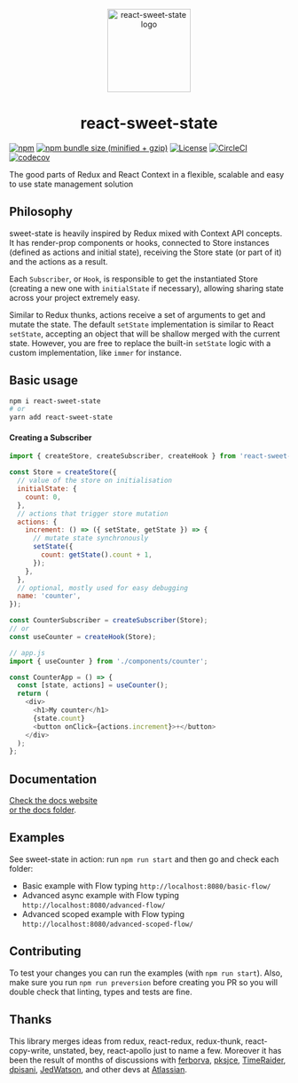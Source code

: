 <p align="center">
  <img src="https://user-images.githubusercontent.com/84136/59560300-2fca8e80-9053-11e9-8f90-76d9ef281ca6.png" alt="react-sweet-state logo" height="150" />
</p>
<h1 align="center">react-sweet-state</h1>

[![npm](https://img.shields.io/npm/v/react-sweet-state.svg)](https://www.npmjs.com/package/react-sweet-state)
[![npm bundle size (minified + gzip)](https://img.shields.io/bundlephobia/minzip/react-sweet-state.svg)](https://bundlephobia.com/result?p=react-sweet-state)
[![License](https://img.shields.io/:license-MIT-blue.svg)](./LICENSE)
[![CircleCI](https://circleci.com/gh/atlassian/react-sweet-state.svg?style=shield&circle-token=d3c768530427b29f35c0fe378d12fc2696badc1d)](https://circleci.com/gh/atlassian/react-sweet-state)
[![codecov](https://codecov.io/gh/atlassian/react-sweet-state/branch/master/graph/badge.svg)](https://codecov.io/gh/atlassian/react-sweet-state)

The good parts of Redux and React Context in a flexible, scalable and easy to use state management solution

## Philosophy

sweet-state is heavily inspired by Redux mixed with Context API concepts. It has render-prop components or hooks, connected to Store instances (defined as actions and initial state), receiving the Store state (or part of it) and the actions as a result.

Each `Subscriber`, or `Hook`, is responsible to get the instantiated Store (creating a new one with `initialState` if necessary), allowing sharing state across your project extremely easy.

Similar to Redux thunks, actions receive a set of arguments to get and mutate the state. The default `setState` implementation is similar to React `setState`, accepting an object that will be shallow merged with the current state. However, you are free to replace the built-in `setState` logic with a custom implementation, like `immer` for instance.

## Basic usage

```sh
npm i react-sweet-state
# or
yarn add react-sweet-state
```

#### Creating a Subscriber

```js
import { createStore, createSubscriber, createHook } from 'react-sweet-state';

const Store = createStore({
  // value of the store on initialisation
  initialState: {
    count: 0,
  },
  // actions that trigger store mutation
  actions: {
    increment: () => ({ setState, getState }) => {
      // mutate state synchronously
      setState({
        count: getState().count + 1,
      });
    },
  },
  // optional, mostly used for easy debugging
  name: 'counter',
});

const CounterSubscriber = createSubscriber(Store);
// or
const useCounter = createHook(Store);
```

```js
// app.js
import { useCounter } from './components/counter';

const CounterApp = () => {
  const [state, actions] = useCounter();
  return (
    <div>
      <h1>My counter</h1>
      {state.count}
      <button onClick={actions.increment}>+</button>
    </div>
  );
};
```

## Documentation

[Check the docs website](https://atlassian.github.io/react-sweet-state/)  
[or the docs folder](docs/README.md).

## Examples

See sweet-state in action: run `npm run start` and then go and check each folder:

- Basic example with Flow typing `http://localhost:8080/basic-flow/`
- Advanced async example with Flow typing `http://localhost:8080/advanced-flow/`
- Advanced scoped example with Flow typing `http://localhost:8080/advanced-scoped-flow/`

## Contributing

To test your changes you can run the examples (with `npm run start`).
Also, make sure you run `npm run preversion` before creating you PR so you will double check that linting, types and tests are fine.

## Thanks

This library merges ideas from redux, react-redux, redux-thunk, react-copy-write, unstated, bey, react-apollo just to name a few.
Moreover it has been the result of months of discussions with [ferborva](https://github.com/ferborva), [pksjce](https://github.com/pksjce), [TimeRaider](https://github.com/TimeRaider), [dpisani](https://github.com/dpisani), [JedWatson](https://github.com/JedWatson), and other devs at [Atlassian](https://github.com/atlassian).
